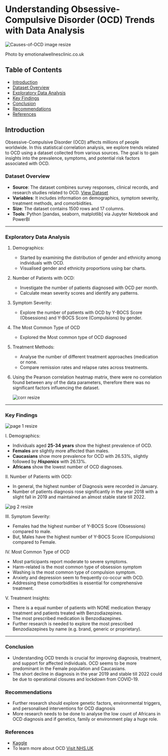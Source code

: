 # Understanding Obsessive-Compulsive Disorder (OCD) Trends with Data Analysis

![Causes-of-OCD image resize](https://github.com/TeniOT/Understanding-Obsessive-Compulsive-Disorder-OCD-Trends-A-Data-Analysis/assets/164643376/1a08941d-5635-463c-8e65-9d53e8264732)

Photo by emotionalwellnesclinic.co.uk



## Table of Contents
- [Introduction](#introduction)
- [Dataset Overview](#dataset-overview)
- [Exploratory Data Analysis](#exploratory-data-analysis)
- [Key Findings](#key-findings)
- [Conclusion](#conclusion)
- [Recommendations](#recommendations)
- [References](#references)



## Introduction
Obsessive-Compulsive Disorder (OCD) affects millions of people worldwide. In this statistical correlation analysis, we explore trends related to OCD using a dataset collected from various sources. The goal is to gain insights into the prevalence, symptoms, and potential risk factors associated with OCD.


### Dataset Overview

- **Source**: The dataset combines survey responses, clinical records, and research studies related to OCD.
 [View Dataset](https://www.kaggle.com/datasets/ohinhaque/ocd-patient-dataset-demographics-and-clinical-data/)
- **Variables**: It includes information on demographics, symptom severity, treatment methods, and comorbidities.
- **Size**: The dataset contains 1500 rows and 17 columns.
- **Tools**: Python [pandas, seaborn, matplotlib] via Jupyter Notebook and PowerBI

----

### Exploratory Data Analysis
1. Demographics:
    - Started by examining the distribution of gender and ethnicity among individuals with OCD.
    - Visualised gender and ethnicity proportions using bar charts.


2. Number of Patients with OCD:
    - Investigate the number of patients diagnosed with OCD per month.
    - Calculate mean severity scores and identify any patterns.


3. Symptom Severity:
    - Explore the number of patients with OCD by Y-BOCS Score (Obsessions) and Y-BOCS Score (Compulsions) by gender.


4. The Most Common Type of OCD
    - Explored the Most common type of OCD diagnosed


5. Treatment Methods:
    - Analyse the number of different treatment approaches (medication or none.
    - Compare remission rates and relapse rates across treatments.

6. Using the Pearson correlation heatmap matrix, there were no correlation found between any of the data parameters, therefore there was no significant factors influencing the dataset.
   
   ![corr resize](https://github.com/TeniOT/Exploring-correlation-in-Python-with-OCD-Dataset/assets/164643376/66ee4722-9220-4750-9cee-c729051b89f0)

---


### Key Findings
![page 1 resize](https://github.com/TeniOT/Understanding-Obsessive-Compulsive-Disorder-OCD-Trends-A-Data-Analysis/assets/164643376/eb633b01-8ef6-4e4c-bf05-3f08d5cd3f37)

I. Demographics:
- Individuals aged **25-34 years** show the highest prevalence of OCD.
- **Females** are slightly more affected than males.
- **Caucasians** show more prevalence for OCD with 26.53%, slightly followed by **_Hispanics_** with 26.13%.
- **Africans** show the lowest number of OCD diagnoses.

II. Number of Patients with OCD:
- In general, the highest number of Diagnosis were recorded in January. 
- Number of patients diagnosis rose significantly in the year 2018 with a slight fall in 2019 and maintained an almost stable state till 2022.

![pg 2 resize](https://github.com/TeniOT/Understanding-Obsessive-Compulsive-Disorder-OCD-Trends-A-Data-Analysis/assets/164643376/4e399aa5-3426-4001-8542-ac1a1dd9479f)


III. Symptom Severity:
- Females had the highest number of Y-BOCS Score (Obsessions) compared to male.
- But, Males have the highest number of Y-BOCS Score (Compulsions) compared to Female.

IV. Most Common Type of OCD
- Most participants report moderate to severe symptoms.
- Harm-related is the most common type of obsession symptom
- Washing is the most common type of compulsion symptom.
- Anxiety and depression seem to frequently co-occur with OCD.
- Addressing these comorbidities is essential for comprehensive treatment.

V. Treatment Insights:
- There is a equal number of patients with NONE medication therapy treatment and patients treated with Benzodiazepines.
- The most prescribed medication is Benzodiazepines.
- Further research is needed to explore the most prescribed Benzodiazepines by name (e.g. brand, generic or proprietary).

---

### Conclusion
- Understanding OCD trends is crucial for improving diagnosis, treatment, and support for affected individuals. OCD seems to be more predominant in the Female population and Caucasians.
- The short decline in diagnosis in the year 2019 and stable till 2022 could be due to operational closures and lockdown from COVID-19.


### Recommendations
- Further research should explore genetic factors, environmental triggers, and personalised interventions for OCD diagnosis
- More research needs to be done to analyse the low count of Africans in OCD diagnosis and if genetics, family or environment play a huge role.


### References
- [Kaggle](https://www.kaggle.com/datasets/ohinhaque/ocd-patient-dataset-demographics-and-clinical-data/)
- To learn more about OCD [Visit NHS.UK](https://www.nhs.uk/mental-health/conditions/obsessive-compulsive-disorder-ocd/overview/)


